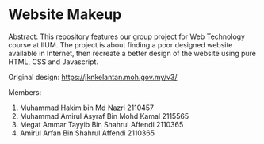# Website Makeup

Abstract:
This repository features our group project for Web Technology course at IIUM. The project is about finding a poor designed website available in Internet, then recreate a better design of the website using pure HTML, CSS and Javascript. 

Original design: 
https://jknkelantan.moh.gov.my/v3/

Members:
1) Muhammad Hakim bin Md Nazri 2110457
2) Muhammad Amirul Asyraf Bin Mohd Kamal 2115565
3) Megat Ammar Tayyib Bin Shahrul Affendi 2110365
4) Amirul Arfan Bin Shahrul Affendi 2110365
